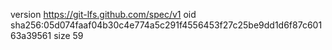 version https://git-lfs.github.com/spec/v1
oid sha256:05d074faaf04b30c4e774a5c291f4556453f27c25be9dd1d6f87c60163a39561
size 59
